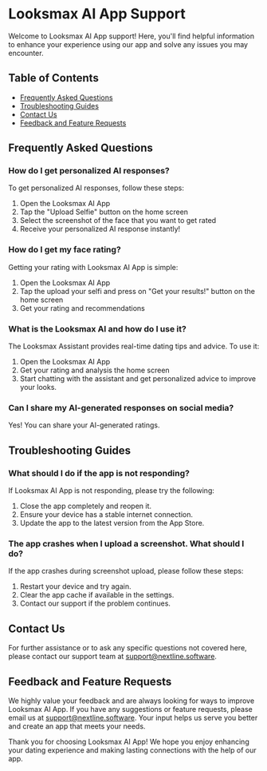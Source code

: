 # Looksmax AI App Support

Welcome to Looksmax AI App support! Here, you'll find helpful information to enhance your experience using our app and solve any issues you may encounter.

## Table of Contents
- [Frequently Asked Questions](#frequently-asked-questions)
- [Troubleshooting Guides](#troubleshooting-guides)
- [Contact Us](#contact-us)
- [Feedback and Feature Requests](#feedback-and-feature-requests)

## Frequently Asked Questions

### How do I get personalized AI responses?
To get personalized AI responses, follow these steps:
1. Open the Looksmax AI App
2. Tap the "Upload Selfie" button on the home screen
3. Select the screenshot of the face that you want to get rated
4. Receive your personalized AI response instantly!

### How do I get my face rating?
Getting your rating with Looksmax AI App is simple:
1. Open the Looksmax AI App
2. Tap the upload your selfi and press on "Get your results!" button on the home screen
3. Get your rating and recommendations

### What is the Looksmax AI and how do I use it?
The Looksmax Assistant provides real-time dating tips and advice. To use it:
1. Open the Looksmax AI App
2. Get your rating and analysis the home screen
3. Start chatting with the assistant and get personalized advice to improve your looks.

### Can I share my AI-generated responses on social media?
Yes! You can share your AI-generated ratings.

## Troubleshooting Guides

### What should I do if the app is not responding?
If Looksmax AI App is not responding, please try the following:
1. Close the app completely and reopen it.
2. Ensure your device has a stable internet connection.
3. Update the app to the latest version from the App Store.

### The app crashes when I upload a screenshot. What should I do?
If the app crashes during screenshot upload, please follow these steps:
1. Restart your device and try again.
2. Clear the app cache if available in the settings.
3. Contact our support if the problem continues.

## Contact Us
For further assistance or to ask any specific questions not covered here, please contact our support team at [support@nextline.software](mailto:support@nextline.software).

## Feedback and Feature Requests

We highly value your feedback and are always looking for ways to improve Looksmax AI App. If you have any suggestions or feature requests, please email us at [support@nextline.software](mailto:support@nextline.software). Your input helps us serve you better and create an app that meets your needs.

Thank you for choosing Looksmax AI App! We hope you enjoy enhancing your dating experience and making lasting connections with the help of our app.
